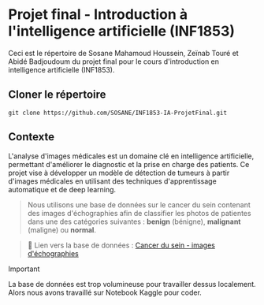 # Projet final - Introduction à l'intelligence artificielle (INF1853)
Ceci est le répertoire de Sosane Mahamoud Houssein, Zeïnab Touré et Abidé Badjoudoum du projet final pour le cours d'introduction en intelligence artificielle (INF1853).

## Cloner le répertoire
````
git clone https://github.com/SOSANE/INF1853-IA-ProjetFinal.git
````

## Contexte
L'analyse d'images médicales est un domaine clé en intelligence artificielle, permettant d'améliorer le diagnostic et la prise en charge des patients. Ce projet vise à développer un modèle de détection de tumeurs à partir d'images médicales en utilisant des techniques d'apprentissage automatique et de deep learning.

>Nous utilisons une base de données sur le cancer du sein contenant des images d'échographies afin de classifier les photos de patientes dans une des catégories suivantes : **benign** (bénigne), **malignant** (maligne) ou **normal**.

>🔗 Lien vers la base de données : [Cancer du sein - images d'échographies](https://www.kaggle.com/datasets/aryashah2k/breast-ultrasound-images-dataset)

> [!IMPORTANT]  
> La base de données est trop volumineuse pour travailler dessus localement. Alors nous avons travaillé sur Notebook Kaggle pour coder.